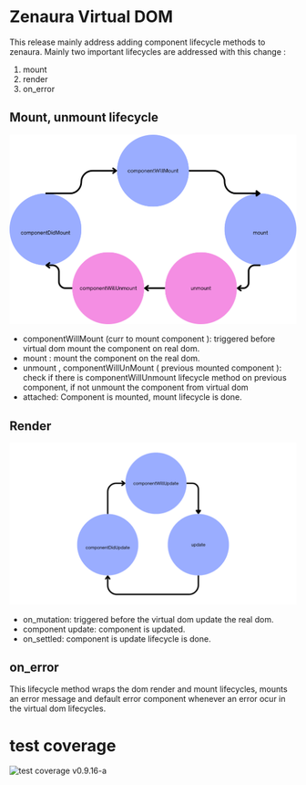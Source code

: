 # Zenaura Virtual DOM

This release mainly address adding component lifecycle methods to zenaura.  Mainly two important lifecycles are addressed with this change :

1. mount
2. render 
3. on_error

## Mount, unmount lifecycle

![mount life cycle methods](../assets/mount_lifecycle.png)

- componentWillMount (curr to mount component ): triggered before virtual dom mount the component on real dom.
- mount : mount the component on the real dom.
- unmount , componentWillUnMount ( previous mounted component ): check if there is componentWillUnmount lifecycle method on previous component, if not unmount the component from virtual dom
- attached: Component is mounted, mount lifecycle is done.

## Render

![render life cycle methods](../assets/render_lifecycle.png)

- on_mutation: triggered before the virtual dom update the real dom.
- component update: component is updated.
- on_settled: component is update lifecycle is done.

## on_error

This lifecycle method wraps the dom render and mount lifecycles, mounts an error message and default error component whenever an error ocur in the virtual dom lifecycles.

# test coverage 

![test coverage v0.9.16-a](../assets/v0.9.16-a-test-coverage.png.png)

